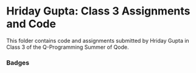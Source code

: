 # Hriday Gupta: Class 3 Assignments and Code
This folder contains code and assignments submitted by Hriday Gupta in Class 3 of the Q-Programming Summer of Qode.
### Badges